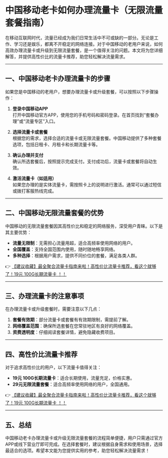 # 中国移动老卡如何办理流量卡（无限流量套餐指南）

在移动互联网时代，流量已经成为我们日常生活中不可或缺的一部分。无论是工作、学习还是娱乐，都离不开稳定的网络连接。对于中国移动的老用户来说，如何高效办理流量卡或升级到无限流量套餐，是一个值得关注的问题。本文将为您详细解答，并提供高性价比的流量卡推荐，助您轻松解决流量需求。

---

## 一、中国移动老卡办理流量卡的步骤

如果您是中国移动的老用户，想要办理流量卡或升级套餐，可以按照以下步骤操作：

1. **登录中国移动APP**  
   打开中国移动官方APP，使用您的手机号码和密码登录。在首页找到“套餐办理”或“流量专区”入口。

2. **选择流量卡或套餐**  
   根据您的需求，选择合适的流量卡或无限流量套餐。中国移动提供了多种套餐选项，包括日租卡、月租卡和长期流量卡等。

3. **确认办理并支付**  
   确认所选套餐后，按照提示完成支付。支付成功后，流量卡或套餐将自动生效。

4. **激活流量卡（如适用）**  
   如果您办理的是实体流量卡，需按照卡上的说明进行激活。通常可以通过短信或拨打客服热线完成。

---

## 二、中国移动无限流量套餐的优势

中国移动的无限流量套餐因其高性价比和稳定的网络服务，深受用户青睐。以下是其主要优势：

- **流量无限制**：无需担心流量用超，适合高频率使用网络的用户。
- **全国覆盖**：支持全国范围内使用，随时随地畅享网络。
- **多种选择**：根据用户需求，提供不同价位的套餐，满足各类人群。

👉 [【建议收藏】最全聚合流量卡指南来啦！高性价比流量卡推荐，看这个就够了！19元 100G长期流量卡 ！！](https://bit.ly/Liuliangka)

---

## 三、办理流量卡的注意事项

在办理流量卡或升级套餐时，需要注意以下几点：

1. **套餐有效期**：部分流量卡或套餐有有效期限制，需提前了解。
2. **网络覆盖范围**：确保所选套餐在您常驻地区有良好的网络覆盖。
3. **资费透明度**：仔细阅读套餐详情，避免隐藏收费项目。

---

## 四、高性价比流量卡推荐

对于追求高性价比的用户，以下流量卡值得关注：

- **19元 100G长期流量卡**：适合长期使用，流量充足，价格实惠。
- **29元无限流量套餐**：适合高频率使用网络的用户，全国通用。

👉 [【建议收藏】最全聚合流量卡指南来啦！高性价比流量卡推荐，看这个就够了！19元 100G长期流量卡 ！！](https://bit.ly/Liuliangka)

---

## 五、总结

中国移动老卡办理流量卡或升级无限流量套餐的流程简单便捷，用户只需通过官方APP或线下营业厅即可完成。在选择套餐时，建议根据自身需求和使用场景，选择最适合的选项。希望本文能为您提供实用的参考，助您轻松解决流量需求！